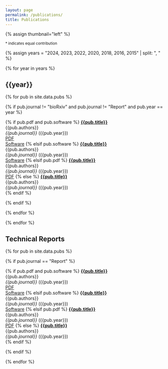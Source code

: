 ```yaml
---
layout: page
permalink: /publications/
title: Publications
---
```


{% assign thumbnail="left" %}

<sup>* indicates equal contribution</sup>

<!-- ### Navigation
[Preprints](#Preprints) [2023](#2023) [2022](#2022) [2020](#2020) [2018](#2018) [Older](#2016) -->

<!-- ## Preprints 
{% for pub in site.data.pubs %}

{% if pub.journal == "bioRxiv" %}

{% if pub.pdf and pub.software %}
  [**{{pub.title}}**]({{pub.url}})<br/>
  {{pub.authors}} <br/>
  <i>{{pub.journal}}</i> ({{pub.year}})<br/>
  [PDF]({{pub.pdf}})<br/>
  [Software]({{pub.software}})
{% elsif pub.software %}
  [**{{pub.title}}**]({{pub.url}})<br/>
  {{pub.authors}} <br/>
  <i>{{pub.journal}}</i> ({{pub.year}})<br/>
  [Software]({{pub.software}})
{% elsif pub.pdf %}
  [**{{pub.title}}**]({{pub.url}})<br/>
  {{pub.authors}} <br/>
  <i>{{pub.journal}}</i> ({{pub.year}})<br/>
  [PDF]({{pub.pdf}})
{% else %}
  [**{{pub.title}}**]({{pub.url}})<br/>
  {{pub.authors}} <br/>
  <i>{{pub.journal}}</i> ({{pub.year}})<br/>
{% endif %}

{% endif %}

{% endfor %} -->


<!-- Define the years here -->
{% assign years = "2024, 2023, 2022, 2020, 2018, 2016, 2015" | split: ", " %}

{% for year in years %}
## {{year}}

{%  for pub in site.data.pubs %}

{% if pub.journal != "bioRxiv" and pub.journal != "Report" and pub.year == year %}

{% if pub.pdf and pub.software %}
  [**{{pub.title}}**]({{pub.url}})<br/>
  {{pub.authors}} <br/>
  <i>{{pub.journal}}</i> ({{pub.year}})<br/>
  [PDF]({{pub.pdf}})<br/>
  [Software]({{pub.software}})
{% elsif pub.software %}
  [**{{pub.title}}**]({{pub.url}})<br/>
  {{pub.authors}} <br/>
  <i>{{pub.journal}}</i> ({{pub.year}})<br/>
  [Software]({{pub.software}})
{% elsif pub.pdf %}
  [**{{pub.title}}**]({{pub.url}})<br/>
  {{pub.authors}} <br/>
  <i>{{pub.journal}}</i> ({{pub.year}})<br/>
  [PDF]({{pub.pdf}}) 
{% else %}
  [**{{pub.title}}**]({{pub.url}})<br/>
  {{pub.authors}} <br/>
  <i>{{pub.journal}}</i> ({{pub.year}})<br/>
{% endif %}

{% endif %}

{% endfor %}

{% endfor %}


## Technical Reports 

{% for pub in site.data.pubs %}

{% if pub.journal == "Report" %}

{% if pub.pdf and pub.software %}
  [**{{pub.title}}**]({{pub.url}})<br/>
  {{pub.authors}} <br/>
  <i>{{pub.journal}}</i> ({{pub.year}})<br/>
  [PDF]({{pub.pdf}})<br/>
  [Software]({{pub.software}})
{% elsif pub.software %}
  [**{{pub.title}}**]({{pub.url}})<br/>
  {{pub.authors}} <br/>
  <i>{{pub.journal}}</i> ({{pub.year}})<br/>
  [Software]({{pub.software}})
{% elsif pub.pdf %}
  [**{{pub.title}}**]({{pub.url}})<br/>
  {{pub.authors}} <br/>
  <i>{{pub.journal}}</i> ({{pub.year}})<br/>
  [PDF]({{pub.pdf}}) 
{% else %}
  [**{{pub.title}}**]({{pub.url}})<br/>
  {{pub.authors}} <br/>
  <i>{{pub.journal}}</i> ({{pub.year}})<br/>
{% endif %}

{% endif %}

{% endfor %}


